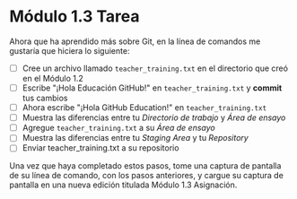 # Módulo 1.3 Tarea

Ahora que ha aprendido más sobre Git, en la línea de comandos me gustaría que hiciera lo siguiente:

- [ ] Cree un archivo llamado `teacher_training.txt` en el directorio que creó en el Módulo 1.2
- [ ] Escribe "¡Hola Educación GitHub!" en `teacher_training.txt` y **commit** tus cambios
- [ ] Ahora escribe "¡Hola GitHub Education!" en `teacher_training.txt`
- [ ] Muestra las diferencias entre tu _Directorio de trabajo_ y _Área de ensayo_
- [ ] Agregue `teacher_training.txt` a su _Área de ensayo_
- [ ] Muestra las diferencias entre tu _Staging Area_ y tu _Repository_
- [ ] Enviar teacher_training.txt a su repositorio

Una vez que haya completado estos pasos, tome una captura de pantalla de su línea de comando, con los pasos anteriores,
y cargue su captura de pantalla en una nueva edición titulada Módulo 1.3 Asignación.
